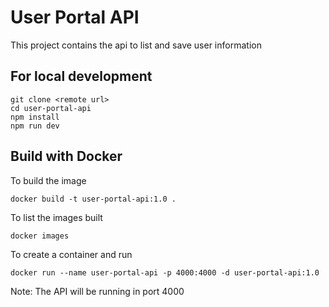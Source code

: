 # User Portal API

This project contains the api to list and save user information

## For local development

```
git clone <remote url>
cd user-portal-api
npm install
npm run dev
```

## Build with Docker
To build the image
```
docker build -t user-portal-api:1.0 .
```
To list the images built
```
docker images
```
To create a container and run
```
docker run --name user-portal-api -p 4000:4000 -d user-portal-api:1.0
```

Note:
The API will be running in port 4000
